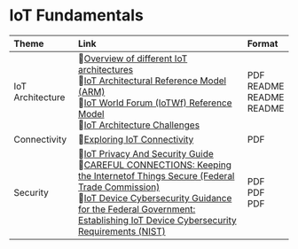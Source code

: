 # IoT Fundamentals

| Theme             | Link | Format |
| :---------------- | :---------------------- | :---- |
| IoT Architecture  |   🔗[Overview of different IoT architectures](https://github.com/a113ssa/iot-fundamentals/blob/cdef9551495e107630ebacda8b97aee18fe32a8c/content/Overview%20of%20different%20IoT%20architectures.pdf) <br> 🔗[IoT Architectural Reference Model (ARM)](https://github.com/a113ssa/iot-fundamentals/blob/cdef9551495e107630ebacda8b97aee18fe32a8c/content/architectural-reference-model.md) <br>🔗[IoT World Forum (IoTWf) Reference Model](https://github.com/a113ssa/iot-fundamentals/blob/cdef9551495e107630ebacda8b97aee18fe32a8c/content/world-forum-reference-model.md) <br> 🔗[IoT Architecture Challenges](https://github.com/a113ssa/iot-fundamentals/blob/cdef9551495e107630ebacda8b97aee18fe32a8c/content/architecture-challenges.md) | PDF<br>README<br>README<br>README |
| Connectivity          |   🔗[Exploring IoT Connectivity](https://github.com/a113ssa/iot-fundamentals/blob/cdef9551495e107630ebacda8b97aee18fe32a8c/content/Exploring%20IoT%20Connectivity.pdf)   | PDF |
| Security    |  🔗[IoT Privacy And Security Guide](https://github.com/a113ssa/iot-fundamentals/blob/cdef9551495e107630ebacda8b97aee18fe32a8c/content/IoT_Privacy_And_Security_Guide.pdf) <br> 🔗[CAREFUL CONNECTIONS: Keeping the Internetof Things Secure (Federal Trade Commission)](https://www.ftc.gov/system/files/documents/plain-language/913a_careful_connections.pdf) <br> 🔗[IoT Device Cybersecurity Guidance for the Federal Government: Establishing IoT Device Cybersecurity Requirements (NIST)](https://nvlpubs.nist.gov/nistpubs/SpecialPublications/NIST.SP.800-213.pdf) | PDF <br> PDF <br> PDF |
